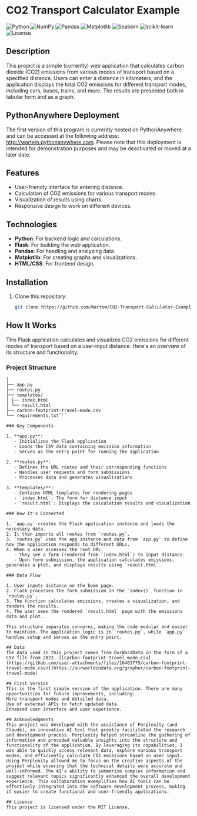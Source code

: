 # CO2 Transport Calculator Example

![Python](https://img.shields.io/badge/python-3.8%2B-blue)
![NumPy](https://img.shields.io/badge/numpy-%23013243.svg?style=flat&logo=numpy&logoColor=white)
![Pandas](https://img.shields.io/badge/pandas-%23150458.svg?style=flat&logo=pandas&logoColor=white)
![Matplotlib](https://img.shields.io/badge/Matplotlib-%23ffffff.svg?style=flat&logo=Matplotlib&logoColor=black)
![Seaborn](https://img.shields.io/badge/seaborn-%23e6b91e.svg?style=flat&logo=seaborn&logoColor=white)
![scikit-learn](https://img.shields.io/badge/scikit--learn-%23F7931E.svg?style=flat&logo=scikit-learn&logoColor=white)
![License](https://img.shields.io/badge/license-MIT-green)

## Description
This project is a simple (currently) web application that calculates carbon dioxide (CO2) emissions from various modes of transport based on a specified distance. Users can enter a distance in kilometers, and the application displays the total CO2 emissions for different transport modes, including cars, buses, trains, and more. The results are presented both in tabular form and as a graph.

## PythonAnywhere Deployment
The first version of this program is currently hosted on PythonAnywhere and can be accessed at the following address: http://wartem.pythonanywhere.com. Please note that this deployment is intended for demonstration purposes and may be deactivated or moved at a later date.

## Features
- User-friendly interface for entering distance.
- Calculation of CO2 emissions for various transport modes.
- Visualization of results using charts.
- Responsive design to work on different devices.

## Technologies
- **Python**: For backend logic and calculations.
- **Flask**: For building the web application.
- **Pandas**: For handling and analyzing data.
- **Matplotlib**: For creating graphs and visualizations.
- **HTML/CSS**: For frontend design.

## Installation
1. Clone this repository:
   ```bash
   git clone https://github.com/Wartem/CO2-Transport-Calculator-Example.git

## How It Works

This Flask application calculates and visualizes CO2 emissions for different modes of transport based on a user-input distance. Here's an overview of its structure and functionality:

### Project Structure
```your_project/
│
├── app.py
├── routes.py
├── templates/
│ ├── index.html
│ └── result.html
├── carbon-footprint-travel-mode.csv
└── requirements.txt```

### Key Components

1. **app.py**: 
   - Initializes the Flask application
   - Loads the CSV data containing emission information
   - Serves as the entry point for running the application

2. **routes.py**:
   - Defines the URL routes and their corresponding functions
   - Handles user requests and form submissions
   - Processes data and generates visualizations

3. **templates/**:
   - Contains HTML templates for rendering pages
   - `index.html`: The form for distance input
   - `result.html`: Displays the calculation results and visualization

### How It's Connected

1. `app.py` creates the Flask application instance and loads the necessary data.
2. It then imports all routes from `routes.py`.
3. `routes.py` uses the app instance and data from `app.py` to define how the application responds to different URLs.
4. When a user accesses the root URL:
   - They see a form (rendered from `index.html`) to input distance.
   - Upon form submission, the application calculates emissions, generates a plot, and displays results using `result.html`.

### Data Flow

1. User inputs distance on the home page.
2. Flask processes the form submission in the `index()` function in `routes.py`.
3. The function calculates emissions, creates a visualization, and renders the results.
4. The user sees the rendered `result.html` page with the emissions data and plot.

This structure separates concerns, making the code modular and easier to maintain. The application logic is in `routes.py`, while `app.py` handles setup and serves as the entry point.

## Data
The data used in this project comes from OurWordData in the form of a CSV file from 2022. [[carbon-footprint-travel-mode.csv](https://github.com/user-attachments/files/16403775/carbon-footprint-travel-mode.csv)](https://ourworldindata.org/grapher/carbon-footprint-travel-mode)

## First Version
This is the first simple version of the application. There are many opportunities for future improvements, including:
More transport modes and detailed data.
Use of external APIs to fetch updated data.
Enhanced user interface and user experience.

## Acknowledgments
This project was developed with the assistance of Perplexity (and Claude), an innovative AI tool that greatly facilitated the research and development process. Perplexity helped streamline the gathering of information and provided valuable insights into the structure and functionality of the application. By leveraging its capabilities, I was able to quickly access relevant data, explore various transport modes, and efficiently calculate CO2 emissions based on user input.
Using Perplexity allowed me to focus on the creative aspects of the project while ensuring that the technical details were accurate and well-informed. The AI's ability to summarize complex information and suggest relevant topics significantly enhanced the overall development experience. This collaboration exemplifies how AI tools can be effectively integrated into the software development process, making it easier to create functional and user-friendly applications.

## License
This project is licensed under the MIT License.

